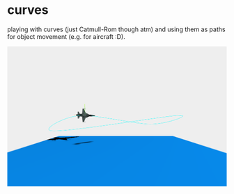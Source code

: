# curves 
    
playing with curves (just Catmull-Rom though atm) and using them as paths for object movement (e.g. for aircraft :D).    
    
![demo gif](demo.gif)    